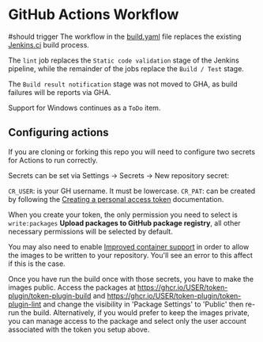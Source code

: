 # GitHub Actions Workflow
#should trigger
The workflow in the [build.yaml](build.yaml) file replaces the existing [Jenkins.ci](../../devops/aws-codebuilg/Jenkinsfile.ci) build process.

The `lint` job replaces the `Static code validation` stage of the Jenkins pipeline, while the remainder of the jobs replace the `Build / Test` stage.

The `Build result notification` stage was not moved to GHA, as build failures will be reports via GHA.

Support for Windows continues as a `ToDo` item.

## Configuring actions

If you are cloning or forking this repo you will need to configure two secrets for Actions to run correctly.

Secrets can be set via Settings -> Secrets -> New repository secret:

`CR_USER`: is your GH username. It must be lowercase.
`CR_PAT`: can be created by following the [Creating a personal access token](https://docs.github.com/en/github/authenticating-to-github/creating-a-personal-access-token) documentation.

When you create your token, the only permission you need to select is `write:packages` **Upload packages to GitHub package registry**, all other necessary permissions will be selected by default.

You may also need to enable [Improved container support](https://docs.github.com/en/packages/guides/enabling-improved-container-support) in order to allow the images to be written to your repository. You'll see an error to this affect if this is the case.

Once you have run the build once with those secrets, you have to make the images public. Access the packages at https://ghcr.io/USER/token-plugin/token-plugin-build and https://ghcr.io/USER/token-plugin/token-plugin-lint and change the visibility in 'Package Settings' to 'Public' then re-run the build. Alternatively, if you would prefer to keep the images private, you can manage access to the package and select only the user account associated with the token you setup above.
